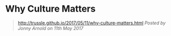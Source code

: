 # Why Culture Matters
> http://trussle.github.io/2017/05/11/why-culture-matters.html
*Posted by Jonny Arnold on 11th May 2017*

